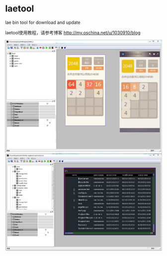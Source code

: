 ﻿# laetool
lae bin tool for download and update

laetool使用教程，请参考博客
http://my.oschina.net/u/1030910/blog

![Screenshot](screenshots/1.png?raw=true)
![Screenshot](screenshots/2.png?raw=true)
